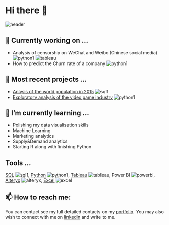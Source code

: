 # Hi there 👋

![header](https://loicchamplong.com/wp-content/uploads/2020/09/githead.png)

## 🚧 Currently working on ... 

- Analysis of censorship on WeChat and Weibo (Chinese social media) ![python1](https://loicchamplong.com/wp-content/uploads/2020/09/python.png) ![tableau](https://loicchamplong.com/wp-content/uploads/2020/09/Tableau-software-logo-e1502871850906-2.png)
- How to predict the Churn rate of a company ![python1](https://loicchamplong.com/wp-content/uploads/2020/09/python.png) 

## 🔭 Most recent projects ...

- [Anlysis of the world population in 2015](https://github.com/LoicChamplong/Data-Analysis-SQL/tree/master/Analysis_of_the_2015_World_population) ![sql1](https://loicchamplong.com/wp-content/uploads/2020/09/SQL.png)
- [Exploratory analysis of the video game industry](https://github.com/LoicChamplong/Data-Analysis-Python/tree/master/Exploratory%20analysis%20of%20the%20video%20game%20industry) ![python1](https://loicchamplong.com/wp-content/uploads/2020/09/python.png)

## 🌱 I’m currently learning ...

- Polishing my data visualisation skills
- Machine Learning 
- Marketing analytics 
- Supply&Demand analytics 
- Starting R along with finishing Python 

## Tools ...

[SQL](https://github.com/LoicChamplong/Data-Analysis-SQL) ![sql1](https://loicchamplong.com/wp-content/uploads/2020/09/SQL.png),
[Python](https://github.com/LoicChamplong/Data-Analysis-Python) ![python1](https://loicchamplong.com/wp-content/uploads/2020/09/python.png),
[Tableau](https://loicchamplong.com/data-visualization) ![tableau](https://loicchamplong.com/wp-content/uploads/2020/09/Tableau-software-logo-e1502871850906-2.png),
Power BI ![powerbi](https://loicchamplong.com/wp-content/uploads/2020/09/powerbi.png),
[Alteryx](https://github.com/LoicChamplong/Predictive-Analytics-For-Business/tree/master/Alteryx) ![alteryx](https://loicchamplong.com/wp-content/uploads/2020/09/alteryx.png),
[Excel](https://github.com/LoicChamplong/Buiness-Analytics) ![excel](https://loicchamplong.com/wp-content/uploads/2020/09/2000px-Microsoft_Excel_Logo.svg_.png)

## 📫 How to reach me:

You can contact see my full detailed contacts on my [portfolio](https://loicchamplong.com). You may also wish to connect with me on [linkedin](https://www.linkedin.com/in/loicchamplong/?locale=en_US) and write to me.
